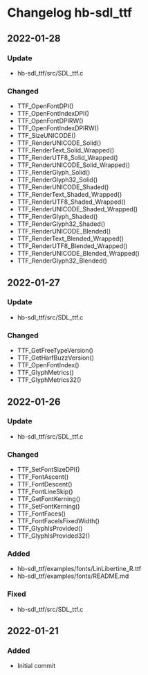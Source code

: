 [//]: # ( All notable changes to this project will be documented in this file. )
[//]: # ( Encoding: UTF-8 No BOM )
[//]: # ( ## 2022-01-21   ### Changed   ### Fixed   ### Added   ### Removed )
[//]: # ( Entries may not always be in chronological/commit order. )
[//]: # ( Others according to Markdown specifications. )

# Changelog hb-sdl_ttf

## 2022-01-28

### Update
   - hb-sdl_ttf/src/SDL_ttf.c

### Changed
   - TTF_OpenFontDPI()
   - TTF_OpenFontIndexDPI()
   - TTF_OpenFontDPIRW()
   - TTF_OpenFontIndexDPIRW()
   - TTF_SizeUNICODE()
   - TTF_RenderUNICODE_Solid()
   - TTF_RenderText_Solid_Wrapped()
   - TTF_RenderUTF8_Solid_Wrapped()
   - TTF_RenderUNICODE_Solid_Wrapped()
   - TTF_RenderGlyph_Solid()
   - TTF_RenderGlyph32_Solid()
   - TTF_RenderUNICODE_Shaded()
   - TTF_RenderText_Shaded_Wrapped()
   - TTF_RenderUTF8_Shaded_Wrapped()
   - TTF_RenderUNICODE_Shaded_Wrapped()
   - TTF_RenderGlyph_Shaded()
   - TTF_RenderGlyph32_Shaded()
   - TTF_RenderUNICODE_Blended()
   - TTF_RenderText_Blended_Wrapped()
   - TTF_RenderUTF8_Blended_Wrapped()
   - TTF_RenderUNICODE_Blended_Wrapped()
   - TTF_RenderGlyph32_Blended()

## 2022-01-27

### Update
   - hb-sdl_ttf/src/SDL_ttf.c

### Changed
   - TTF_GetFreeTypeVersion()
   - TTF_GetHarfBuzzVersion()
   - TTF_OpenFontIndex()
   - TTF_GlyphMetrics()
   - TTF_GlyphMetrics32()

## 2022-01-26

### Update
   - hb-sdl_ttf/src/SDL_ttf.c

### Changed
   - TTF_SetFontSizeDPI()
   - TTF_FontAscent()
   - TTF_FontDescent()
   - TTF_FontLineSkip()
   - TTF_GetFontKerning()
   - TTF_SetFontKerning()
   - TTF_FontFaces()
   - TTF_FontFaceIsFixedWidth()
   - TTF_GlyphIsProvided()
   - TTF_GlyphIsProvided32()

### Added

   - hb-sdl_ttf/examples/fonts/LinLibertine_R.ttf
   - hb-sdl_ttf/examples/fonts/README.md

### Fixed

   - hb-sdl_ttf/src/SDL_ttf.c

## 2022-01-21

### Added

   - Initial commit

